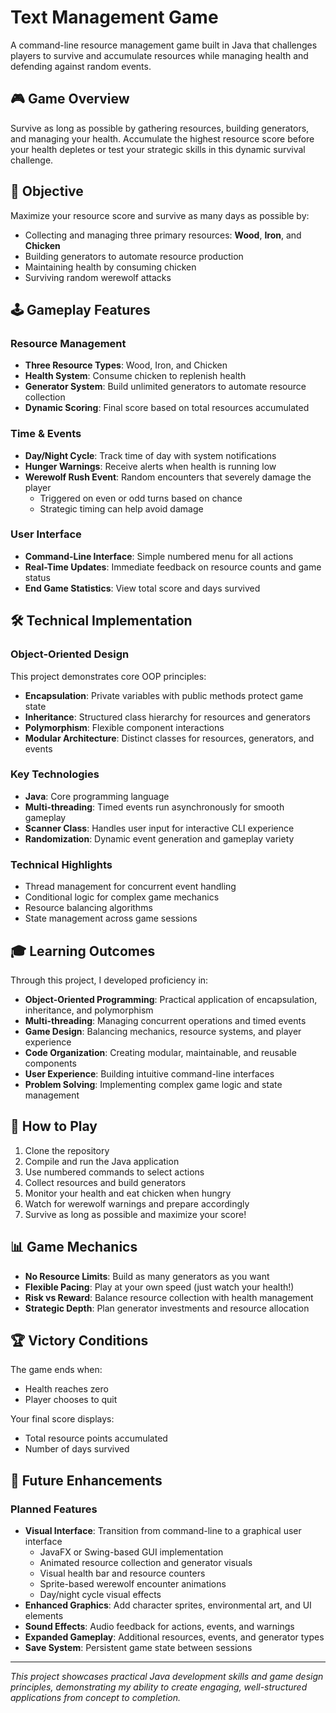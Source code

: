 # Text Management Game

A command-line resource management game built in Java that challenges players to survive and accumulate resources while managing health and defending against random events.

## 🎮 Game Overview

Survive as long as possible by gathering resources, building generators, and managing your health. Accumulate the highest resource score before your health depletes or test your strategic skills in this dynamic survival challenge.

## 🎯 Objective

Maximize your resource score and survive as many days as possible by:
- Collecting and managing three primary resources: **Wood**, **Iron**, and **Chicken**
- Building generators to automate resource production
- Maintaining health by consuming chicken
- Surviving random werewolf attacks

## 🕹️ Gameplay Features

### Resource Management
- **Three Resource Types**: Wood, Iron, and Chicken
- **Health System**: Consume chicken to replenish health
- **Generator System**: Build unlimited generators to automate resource collection
- **Dynamic Scoring**: Final score based on total resources accumulated

### Time & Events
- **Day/Night Cycle**: Track time of day with system notifications
- **Hunger Warnings**: Receive alerts when health is running low
- **Werewolf Rush Event**: Random encounters that severely damage the player
  - Triggered on even or odd turns based on chance
  - Strategic timing can help avoid damage

### User Interface
- **Command-Line Interface**: Simple numbered menu for all actions
- **Real-Time Updates**: Immediate feedback on resource counts and game status
- **End Game Statistics**: View total score and days survived

## 🛠️ Technical Implementation

### Object-Oriented Design
This project demonstrates core OOP principles:

- **Encapsulation**: Private variables with public methods protect game state
- **Inheritance**: Structured class hierarchy for resources and generators
- **Polymorphism**: Flexible component interactions
- **Modular Architecture**: Distinct classes for resources, generators, and events

### Key Technologies
- **Java**: Core programming language
- **Multi-threading**: Timed events run asynchronously for smooth gameplay
- **Scanner Class**: Handles user input for interactive CLI experience
- **Randomization**: Dynamic event generation and gameplay variety

### Technical Highlights
- Thread management for concurrent event handling
- Conditional logic for complex game mechanics
- Resource balancing algorithms
- State management across game sessions

## 🎓 Learning Outcomes

Through this project, I developed proficiency in:

- **Object-Oriented Programming**: Practical application of encapsulation, inheritance, and polymorphism
- **Multi-threading**: Managing concurrent operations and timed events
- **Game Design**: Balancing mechanics, resource systems, and player experience
- **Code Organization**: Creating modular, maintainable, and reusable components
- **User Experience**: Building intuitive command-line interfaces
- **Problem Solving**: Implementing complex game logic and state management

## 🚀 How to Play

1. Clone the repository
2. Compile and run the Java application
3. Use numbered commands to select actions
4. Collect resources and build generators
5. Monitor your health and eat chicken when hungry
6. Watch for werewolf warnings and prepare accordingly
7. Survive as long as possible and maximize your score!

## 📊 Game Mechanics

- **No Resource Limits**: Build as many generators as you want
- **Flexible Pacing**: Play at your own speed (just watch your health!)
- **Risk vs Reward**: Balance resource collection with health management
- **Strategic Depth**: Plan generator investments and resource allocation

## 🏆 Victory Conditions

The game ends when:
- Health reaches zero
- Player chooses to quit

Your final score displays:
- Total resource points accumulated
- Number of days survived

## 🔮 Future Enhancements

### Planned Features
- **Visual Interface**: Transition from command-line to a graphical user interface
  - JavaFX or Swing-based GUI implementation
  - Animated resource collection and generator visuals
  - Visual health bar and resource counters
  - Sprite-based werewolf encounter animations
  - Day/night cycle visual effects
- **Enhanced Graphics**: Add character sprites, environmental art, and UI elements
- **Sound Effects**: Audio feedback for actions, events, and warnings
- **Expanded Gameplay**: Additional resources, events, and generator types
- **Save System**: Persistent game state between sessions

---

*This project showcases practical Java development skills and game design principles, demonstrating my ability to create engaging, well-structured applications from concept to completion.*
